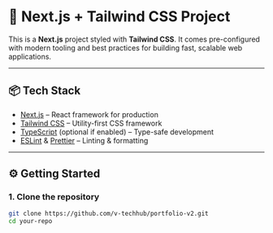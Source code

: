 # 🚀 Next.js + Tailwind CSS Project

This is a **Next.js** project styled with **Tailwind CSS**. It comes pre-configured with modern tooling and best practices for building fast, scalable web applications.

---

## 📦 Tech Stack

- [Next.js](https://nextjs.org/) – React framework for production
- [Tailwind CSS](https://tailwindcss.com/) – Utility-first CSS framework
- [TypeScript](https://www.typescriptlang.org/) (optional if enabled) – Type-safe development
- [ESLint](https://eslint.org/) & [Prettier](https://prettier.io/) – Linting & formatting

---

## ⚙️ Getting Started

### 1. Clone the repository

```bash
git clone https://github.com/v-techhub/portfolio-v2.git
cd your-repo
```
